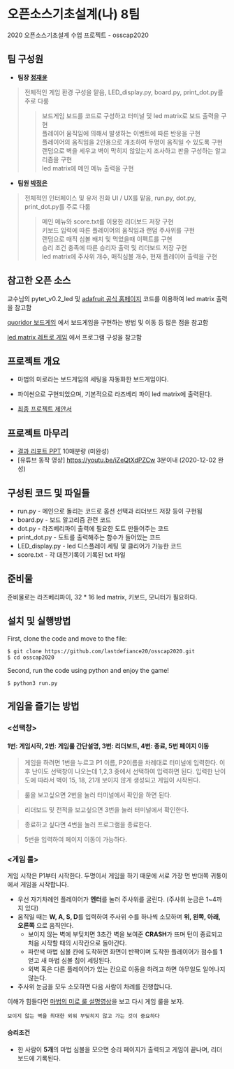 # 오픈소스기초설계(나) 8팀

2020 오픈소스기초설계 수업 프로젝트 - osscap2020

## 팀 구성원

- **팀장 [정재윤](http://www.github.com/lastdefiance20)**
> 전체적인 게임 환경 구성을 맡음, LED_display.py, board.py, print_dot.py를 주로 다룸   
>> 보드게임 보드를 코드로 구성하고 터미널 및 led matrix로 보드 출력을 구현   
플레이어 움직임에 의해서 발생하는 이벤트에 따른 반응을 구현   
플레이어의 움직임을 2인용으로 개조하여 두명이 움직일 수 있도록 구현   
랜덤으로 벽을 세우고 벽이 막히지 않았는지 조사하고 판을 구성하는 알고리즘을 구현   
led matrix에 메인 메뉴 출력을 구현   

- **팀원 [박정은](http://www.github.com/parkjungeun1013)**
> 전체적인 인터페이스 및 유저 친화 UI / UX를 맡음, run.py, dot.py, print_dot.py를 주로 다룸   
>> 메인 메뉴와 score.txt를 이용한 리더보드 저장 구현   
키보드 입력에 따른 플레이어의 움직임과 랜덤 주사위를 구현   
랜덤으로 매직 심볼 배치 및 먹었을때 이펙트를 구현   
승리 조건 충족에 따른 승리자 출력 및 리더보드 저장 구현   
led matrix에 주사위 개수, 매직심볼 개수, 현재 플레이어 출력을 구현   


## 참고한 오픈 소스
교수님의 pytet_v0.2_led 및 [adafruit 공식 홈페이지](https://learn.adafruit.com/connecting-a-16x32-rgb-led-matrix-panel-to-a-raspberry-pi/experimental-python-code) 코드를 이용하여 led matrix 출력을 참고함

[quoridor 보드게임](https://github.com/alainrinder/quoridor.py) 에서 보드게임을 구현하는 방법 및 이동 등 많은 점을 참고함

[led matrix 레트로 게임](https://github.com/zcqsntr/retro_matrix) 에서 프로그램 구성을 참고함

## 프로젝트 개요
* 마법의 미로라는 보드게임의 세팅을 자동화한 보드게임이다.
* 파이썬으로 구현되었으며, 기본적으로 라즈베리 파이 led matrix에 출력된다.

* [최종 프로젝트 제안서](./Project%20proposal_team%208%20-%20ver2.pdf)

## 프로젝트 마무리
* [결과 리포트 PPT]()
10매분량 (미완성)
* [유튜브 동작 영상] https://youtu.be/iZeQtXdPZCw
3분이내 (2020-12-02 완성)

## 구성된 코드 및 파일들

- run.py - 메인으로 돌리는 코드로 옵션 선택과 리더보드 저장 등이 구현됨
- board.py - 보드 알고리즘 관련 코드
- dot.py - 라즈베리파이 출력에 필요한 도트 만들어주는 코드
- print_dot.py - 도트를 출력해주는 함수가 들어있는 코드
- LED_display.py - led 디스플레이 세팅 및 클리어가 가능한 코드
- score.txt - 각 대전기록이 기록된 txt 파일

## 준비물

준비물로는 라즈베리파이, 32 * 16 led matrix, 키보드, 모니터가 필요하다. 

## 설치 및 실행방법

First, clone the code and move to the file:

```
$ git clone https://github.com/lastdefiance20/osscap2020.git
$ cd osscap2020
```

Second, run the code using python and enjoy the game!

```
$ python3 run.py
```

## 게임을 즐기는 방법

### <선택창>

#### 1번: 게임시작, 2번: 게임룰 간단설명, 3번: 리더보드, 4번: 종료, 5번 페이지 이동

> 게임을 하려면 1번을 누르고 P1 이름, P2이름을 차례대로 터미널에 입력한다. 이후 난이도 선택창이 나오는데 1,2,3 중에서 선택하여 입력하면 된다. 입력한 난이도에 따라서 벽이 15, 18, 21개 보이지 않게 생성되고 게임이 시작된다.

> 룰을 보고싶으면 2번을 눌러 터미널에서 확인을 하면 된다.

> 리더보드 및 전적을 보고싶으면 3번을 눌러 터미널에서 확인한다.

> 종료하고 싶다면 4번을 눌러 프로그램을 종료한다.

> 5번을 입력하여 페이지 이동이 가능하다.


### <게임 룰>
게임 시작은 P1부터 시작한다. 두명이서 게임을 하기 때문에 서로 가장 먼 반대쪽 귀퉁이에서 게임을 시작합니다.

+ 우선 자기차례인 플레이어가 **엔터**를 눌러 주사위를 굴린다. (주사위 눈금은 1~4까지 있다)
+ 움직일 때는 **W, A, S, D**를 입력하여 주사위 수를 하나씩 소모하며 **위, 왼쪽, 아래, 오른쪽** 으로 움직인다.
  + 보이지 않는 벽에 부딪치면 3초간 벽을 보여준  **CRASH**가 뜨며 턴이 종료되고 처음 시작할 때의 시작칸으로 돌아간다.
  + 파란색 마법 심볼 칸에 도착하면 화면이 반짝이며 도착한 플레이어가 점수를 **1** 얻고 새 마법 심볼 칩이 세팅된다.
  + 외벽 혹은 다른 플레이어가 있는 칸으로 이동을 하려고 하면 아무일도 일어나지 않는다.
+ 주사위 눈금을 모두 소모하면 다음 사람이 차례를 진행합니다.

이해가 힘들다면 [마법의 미로 룰 설명영상](https://www.youtube.com/watch?v=IQlCOqgsUzA)을 보고 다시 게임 룰을 보자.

```
보이지 않는 벽을 최대한 외워 부딪히지 않고 가는 것이 중요하다
```
#### 승리조건
+ 한 사람이 **5개**의 마법 심볼을 모으면 승리 페이지가 출력되고 게임이 끝나며, 리더보드에 기록된다.
